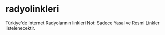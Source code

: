 # radyolinkleri
Türkiye'de Internet Radyolarının linkleri
Not: Sadece Yasal ve Resmi Linkler listelenecektir.

